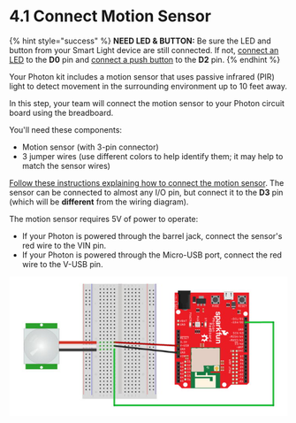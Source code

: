 # 4.1 Connect Motion Sensor

{% hint style="success" %}
**NEED LED & BUTTON:**  Be sure the LED and button from your Smart Light device are still connected. If not, [connect an LED](https://docs.idew.org/code-internet-of-things/references/physical-outputs/led-lights) to the **D0** pin and [connect a push button](https://docs.idew.org/code-internet-of-things/references/physical-inputs/push-buttons) to the **D2** pin.
{% endhint %}

Your Photon kit includes a motion sensor that uses passive infrared \(PIR\) light to detect movement in the surrounding environment up to 10 feet away.

In this step, your team will connect the motion sensor to your Photon circuit board using the breadboard.

You'll need these components:

* Motion sensor \(with 3-pin connector\)
* 3 jumper wires \(use different colors to help identify them; it may help to match the sensor wires\)

[Follow these instructions explaining how to connect the motion sensor](https://docs.idew.org/code-internet-of-things/references/physical-inputs/motion-sensor). The sensor can be connected to almost any I/O pin, but connect it to the **D3** pin \(which will be **different** from the wiring diagram\).

The motion sensor requires 5V of power to operate:

* If your Photon is powered through the barrel jack, connect the sensor's red wire to the VIN pin.
* If your Photon is powered through the Micro-USB port, connect the red wire to the V-USB pin.

![Example Wiring Diagram for a Motion Sensor](../../.gitbook/assets/experiment-9a.jpg)



